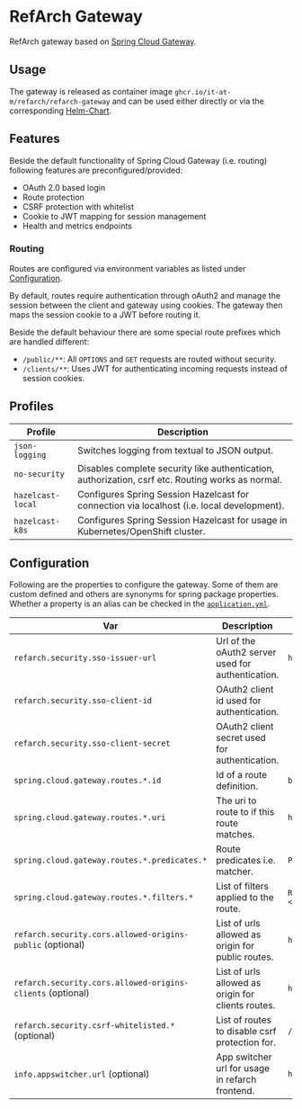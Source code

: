 # RefArch Gateway

RefArch gateway based on [Spring Cloud Gateway](https://spring.io/projects/spring-cloud-gateway).

## Usage

The gateway is released as container image `ghcr.io/it-at-m/refarch/refarch-gateway` and can be used either directly or
via the corresponding [Helm-Chart](https://github.com/it-at-m/helm-charts/tree/main/charts/refarch-gateway).

## Features

Beside the default functionality of Spring Cloud Gateway (i.e. routing) following features are preconfigured/provided:

- OAuth 2.0 based login
- Route protection
- CSRF protection with whitelist
- Cookie to JWT mapping for session management
- Health and metrics endpoints

### Routing

Routes are configured via environment variables as listed under [Configuration](#configuration).

By default, routes require authentication through oAuth2 and manage the session between the client and gateway using
cookies.
The gateway then maps the session cookie to a JWT before routing it.

Beside the default behaviour there are some special route prefixes which are handled different:

- `/public/**`: All `OPTIONS` and `GET` requests are routed without security.
- `/clients/**`: Uses JWT for authenticating incoming requests instead of session cookies.

## Profiles

| Profile           | Description                                                                                       |
|-------------------|---------------------------------------------------------------------------------------------------|
| `json-logging`    | Switches logging from textual to JSON output.                                                     |
| `no-security`     | Disables complete security like authentication, authorization, csrf etc. Routing works as normal. |
| `hazelcast-local` | Configures Spring Session Hazelcast for connection via localhost (i.e. local development).        |
| `hazelcast-k8s`   | Configures Spring Session Hazelcast for usage in Kubernetes/OpenShift cluster.                    |

## Configuration

Following are the properties to configure the gateway. Some of them are custom defined and others are synonyms
for spring package properties.
Whether a property is an alias can be checked in the [`application.yml`](./src/main/resources/application.yml).

| Var                                                        | Description                                        | Example                                                                 |
|------------------------------------------------------------|----------------------------------------------------|-------------------------------------------------------------------------|
| `refarch.security.sso-issuer-url`                          | Url of the oAuth2 server used for authentication.  | `https://sso.muenchen.de/auth/realms/muenchen.de`                       |
| `refarch.security.sso-client-id`                           | OAuth2 client id used for authentication.          |                                                                         |
| `refarch.security.sso-client-secret`                       | OAuth2 client secret used for authentication.      |                                                                         |
| `spring.cloud.gateway.routes.*.id`                         | Id of a route definition.                          | `backend`                                                               |
| `spring.cloud.gateway.routes.*.uri`                        | The uri to route to if this route matches.         | `http://backend-service:8080/`                                          |
| `spring.cloud.gateway.routes.*.predicates.*`               | Route predicates i.e. matcher.                     | `Path=/api/backend-service/**`                                          |
| `spring.cloud.gateway.routes.*.filters.*`                  | List of filters applied to the route.              | `RewritePath=/api/backend-service/(?<urlsegments>.*), /$\{urlsegments}` |
| `refarch.security.cors.allowed-origins-public` (optional)  | List of urls allowed as origin for public routes.  | `https://*.muenchen.de,http://localhost:*`                              |
| `refarch.security.cors.allowed-origins-clients` (optional) | List of urls allowed as origin for clients routes. | `https://*.muenchen.de,http://localhost:*`                              |
| `refarch.security.csrf-whitelisted.*` (optional)           | List of routes to disable csrf protection for.     | `/example/**`                                                           |
| `info.appswitcher.url` (optional)                          | App switcher url for usage in refarch frontend.    | `https://appswitcher.muenchen.de`                                       |
